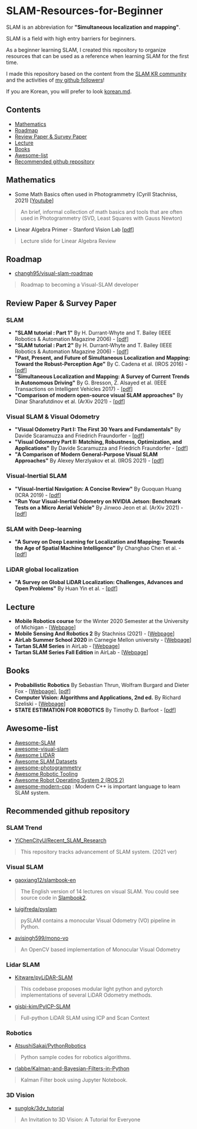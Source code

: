 # SLAM-Resources-for-Beginner

SLAM is an abbreviation for **"Simultaneous localization and mapping"**.  

SLAM is a field with high entry barriers for beginners.  

As a beginner learning SLAM, I created this repository to organize resources that can be used as a reference when learning SLAM for the first time.  

I made this repository based on the content from the [SLAM KR community](https://www.facebook.com/groups/slamkr/) and the activities of [my github followers](https://github.com/Taeyoung96?tab=following)!  

If you are Korean, you will prefer to look [korean.md](https://github.com/Taeyoung96/SLAM-Resources-for-Beginner/blob/master/korean.md).  

## Contents  

- [Mathematics](#Mathematics)  
- [Roadmap](#Roadmap)  
- [Review Paper & Survey Paper](#review-paper--survey-paper)  
- [Lecture](#Lecture)  
- [Books](#Books)  
- [Awesome-list](#Awesome-list)  
- [Recommended github repository](#Recommended-github-repository)  

## Mathematics  

- Some Math Basics often used in Photogrammetry (Cyrill Stachniss, 2021) [[Youtube](https://youtu.be/Q042jupFMbU)]    
> An brief, informal collection of math basics and tools that are often used in Photogrammetry (SVD, Least Squares with Gauss Newton)  

- Linear Algebra Primer - Stanford Vision Lab [[pdf](http://vision.stanford.edu/teaching/cs131_fall1617/lectures/lecture2_linalg_review_cs131_2016.pdf)]  
> Lecture slide for Linear Algebra Review  

## Roadmap

- [changh95/visual-slam-roadmap](https://github.com/changh95/visual-slam-roadmap)  
> Roadmap to becoming a Visual-SLAM developer  

## Review Paper & Survey Paper    

### SLAM  

- **"SLAM tutorial : Part 1"** By H. Durrant-Whyte and T. Bailey (IEEE Robotics & Automation Magazine 2006) - [[pdf](https://www.doc.ic.ac.uk/~ajd/Robotics/RoboticsResources/SLAMTutorial1.pdf)]
- **"SLAM tutorial : Part 2"** By H. Durrant-Whyte and T. Bailey (IEEE Robotics & Automation Magazine 2006) - [[pdf](https://www.doc.ic.ac.uk/~ajd/Robotics/RoboticsResources/SLAMTutorial2.pdf)]  
- **"Past, Present, and Future of Simultaneous Localization and Mapping: Toward the Robust-Perception Age"** By C. Cadena et al. (IROS 2016) - [[pdf](http://rpg.ifi.uzh.ch/docs/TRO16_cadena.pdf)]  
- **"Simultaneous Localization and Mapping: A Survey of Current Trends in Autonomous Driving"** By G. Bresson, Z. Alsayed et al. (IEEE Transactions on Intelligent Vehicles 2017) - [[pdf](https://hal.archives-ouvertes.fr/hal-01615897/file/2017-simultaneous_localization_and_mapping_a_survey_of_current_trends_in_autonomous_driving.pdf)]  
- **"Comparison of modern open-source visual SLAM approaches"** By Dinar Sharafutdinov et al. (ArXiv 2021) - [[pdf](https://arxiv.org/pdf/2108.01654.pdf)]

### Visual SLAM & Visual Odometry  

- **"Visual Odometry Part I: The First 30 Years and Fundamentals"** By Davide Scaramuzza and Friedrich Fraundorfer - [[pdf](http://rpg.ifi.uzh.ch/docs/VO_Part_I_Scaramuzza.pdf)]  
- **"Visual Odometry Part II: Matching, Robustness, Optimization, and Applications"** By Davide Scaramuzza and Friedrich Fraundorfer - [[pdf](http://rpg.ifi.uzh.ch/docs/VO_Part_II_Scaramuzza.pdf)]  
- **"A Comparison of Modern General-Purpose Visual SLAM Approaches"** By Alexey Merzlyakov et al. (IROS 2021) - [[pdf](https://arxiv.org/abs/2107.07589)]  

### Visual-Inertial SLAM  

- **"Visual-Inertial Navigation: A Concise Review"** By Guoquan Huang (ICRA 2019) - [[pdf](https://arxiv.org/abs/1906.02650)]  
- **"Run Your Visual-Inertial Odometry on NVIDIA Jetson: Benchmark Tests on a Micro Aerial Vehicle"** By Jinwoo Jeon et al. (ArXiv 2021) - [[pdf](https://arxiv.org/abs/2103.01655)]  

### SLAM with Deep-learning  

- **"A Survey on Deep Learning for Localization and Mapping: Towards the Age of Spatial Machine Intelligence"** By Changhao Chen et al. - [[pdf](https://arxiv.org/abs/2006.12567)]  

### LiDAR global localization  

- **"A Survey on Global LiDAR Localization: Challenges, Advances and Open Problems"** By Huan Yin et al. - [[pdf](https://arxiv.org/abs/2302.07433)]

## Lecture  

- **Mobile Robotics course** for the Winter 2020 Semester at the University of Michigan - [[Webpage](http://robots.engin.umich.edu/mobilerobotics/?fbclid=IwAR1NcjOxtgv6ohDPxFkAXIMDn91933IgGSXvav0HpO8lBWwCP0agFkoUS5A#lectures)]  
- **Mobile Sensing And Robotics 2** By Stachniss (2021) - [[Webpage](https://www.ipb.uni-bonn.de/msr2-2021/)]  
- **AirLab Summer School 2020** in Carnegie Mellon university - [[Webpage](https://theairlab.org/summer2020/)]  
- **Tartan SLAM Series** in AirLab - [[Webpage](https://theairlab.org/tartanslamseries/)]  
- **Tartan SLAM Series Fall Edition** in AirLab - [[Webpage](https://theairlab.org/tartanslamseries2/)]  

## Books 

- **Probabilistic Robotics** By Sebastian Thrun, Wolfram Burgard and Dieter Fox - [[Webpage](https://mitpress.mit.edu/books/probabilistic-robotics)], [[pdf](https://docs.ufpr.br/~danielsantos/ProbabilisticRobotics.pdf)]  
- **Computer Vision: Algorithms and Applications, 2nd ed.** By Richard Szeliski - [[Webpage](http://szeliski.org/Book/)]  
- **STATE ESTIMATION FOR ROBOTICS** By Timothy D. Barfoot - [[pdf](http://asrl.utias.utoronto.ca/~tdb/bib/barfoot_ser17.pdf)]  

## Awesome-list  
- [Awesome-SLAM](https://github.com/SilenceOverflow/Awesome-SLAM)  
- [awesome-visual-slam](https://github.com/tzutalin/awesome-visual-slam)  
- [Awesome LIDAR](https://github.com/szenergy/awesome-lidar)  
- [Awesome SLAM Datasets](https://github.com/youngguncho/awesome-slam-datasets)  
- [awesome-photogrammetry](https://github.com/awesome-photogrammetry/awesome-photogrammetry)  
- [Awesome Robotic Tooling](https://github.com/protontypes/awesome-robotic-tooling#simultaneous-localization-and-mapping)  
- [Awesome Robot Operating System 2 (ROS 2)](https://github.com/fkromer/awesome-ros2)  
- [awesome-modern-cpp](https://github.com/rigtorp/awesome-modern-cpp) : Modern C++ is important language to learn SLAM system.  



## Recommended github repository  

### SLAM Trend
- [YiChenCityU/Recent_SLAM_Research](https://github.com/YiChenCityU/Recent_SLAM_Research)  
> This repository tracks advancement of SLAM system. (2021 ver)  

### Visual SLAM  

- [gaoxiang12/slambook-en](https://github.com/gaoxiang12/slambook-en)  
> The English version of 14 lectures on visual SLAM. You could see source code in [Slambook2](https://github.com/gaoxiang12/slambook2).  

- [luigifreda/pyslam](https://github.com/luigifreda/pyslam)  
> pySLAM contains a monocular Visual Odometry (VO) pipeline in Python.  

- [avisingh599/mono-vo](https://github.com/avisingh599/mono-vo)  
> An OpenCV based implementation of Monocular Visual Odometry  

### Lidar SLAM
- [Kitware/pyLiDAR-SLAM](https://github.com/Kitware/pyLiDAR-SLAM)  
> This codebase proposes modular light python and pytorch implementations of several LiDAR Odometry methods.

- [gisbi-kim/PyICP-SLAM](https://github.com/gisbi-kim/PyICP-SLAM)  
> Full-python LiDAR SLAM using ICP and Scan Context  

### Robotics  
- [AtsushiSakai/PythonRobotics](https://github.com/AtsushiSakai/PythonRobotics)  
> Python sample codes for robotics algorithms.  

- [rlabbe/Kalman-and-Bayesian-Filters-in-Python](https://github.com/rlabbe/Kalman-and-Bayesian-Filters-in-Python)  
> Kalman Filter book using Jupyter Notebook.  

### 3D Vision  
- [sunglok/3dv_tutorial](https://github.com/sunglok/3dv_tutorial)  
> An Invitation to 3D Vision: A Tutorial for Everyone  








